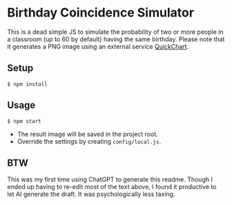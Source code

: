 # Birthday Coincidence Simulator

This is a dead simple JS to simulate the probability of two or more people in a classroom (up to 60 by default) having the same birthday. Please note that it generates a PNG image using an external service [QuickChart](https://quickchart.io).

## Setup

```
$ npm install
```

## Usage

```
$ npm start
```

- The result image will be saved in the project root.
- Override the settings by creating `config/local.js`.

## BTW

This was my first time using ChatGPT to generate this readme. Though I ended up having to re-edit most of the text above, I found it productive to let AI generate the draft. It was psychologically less taxing.

